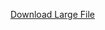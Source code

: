 [Download Large File](https://drive.google.com/drive/folders/1mAgoFMKwuPjeVWUxih2eOamb8Hnhrp0o?usp=share_link)
